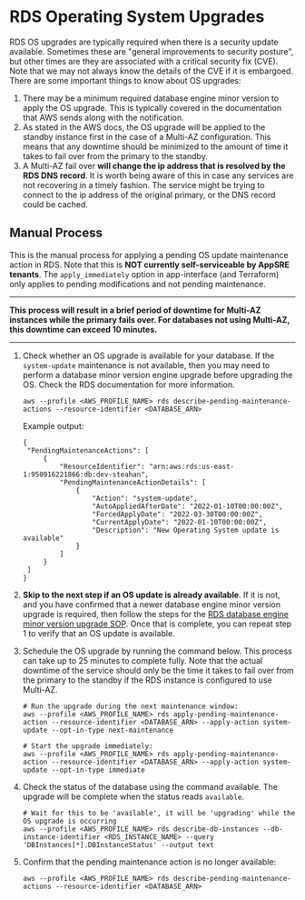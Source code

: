 # RDS Operating System Upgrades

RDS OS upgrades are typically required when there is a security update available. Sometimes these are "general improvements to security posture", but other times are they are associated with a critical security fix (CVE). Note that we may not always know the details of the CVE if it is embargoed. There are some important things to know about OS upgrades:

1. There may be a minimum required database engine minor version to apply the OS upgrade. This is typically covered in the documentation that AWS sends along with the notification.
2. As stated in the AWS docs, the OS upgrade will be applied to the standby instance first in the case of a Multi-AZ configuration. This means that any downtime should be minimized to the amount of time it takes to fail over from the primary to the standby.
3. A Multi-AZ fail over **will change the ip address that is resolved by the RDS DNS record**. It is worth being aware of this in case any services are not recovering in a timely fashion. The service might be trying to connect to the ip address of the original primary, or the DNS record could be cached.

## Manual Process

This is the manual process for applying a pending OS update maintenance action in RDS. Note that this is **NOT currently self-serviceable by AppSRE tenants**. The `apply_immediately` option in app-interface (and Terraform) only applies to pending modifications and not pending maintenance.

---

**This process will result in a brief period of downtime for Multi-AZ instances while the primary fails over. For databases not using Multi-AZ, this downtime can exceed 10 minutes.**

---

1. Check whether an OS upgrade is available for your database. If the `system-update` maintenance is not available, then you may need to perform a database minor version engine upgrade before upgrading the OS. Check the RDS documentation for more information.
   ```
   aws --profile <AWS_PROFILE_NAME> rds describe-pending-maintenance-actions --resource-identifier <DATABASE_ARN>
   ```
   Example output:
   ```
   {
    "PendingMaintenanceActions": [
        {
            "ResourceIdentifier": "arn:aws:rds:us-east-1:950916221866:db:dev-steahan",
            "PendingMaintenanceActionDetails": [
                {
                    "Action": "system-update",
                    "AutoAppliedAfterDate": "2022-01-10T00:00:00Z",
                    "ForcedApplyDate": "2022-03-30T00:00:00Z",
                    "CurrentApplyDate": "2022-01-10T00:00:00Z",
                    "Description": "New Operating System update is available"
                }
            ]
        }
    ]
   }
   ```

2. **Skip to the next step if an OS update is already available**. If it is not, and you have confirmed that a newer database engine minor version upgrade is required, then follow the steps for the [RDS database engine minor version upgrade SOP](/docs/aws/sop/postgresql-rds-instance-minor-version-upgrade.md). Once that is complete, you can repeat step 1 to verify that an OS update is available.
3. Schedule the OS upgrade by running the command below. This process can take up to 25 minutes to complete fully. Note that the actual downtime of the service should only be the time it takes to fail over from the primary to the standby if the RDS instance is configured to use Multi-AZ.
   ```
   # Run the upgrade during the next maintenance window:
   aws --profile <AWS_PROFILE_NAME> rds apply-pending-maintenance-action --resource-identifier <DATABASE_ARN> --apply-action system-update --opt-in-type next-maintenance
   
   # Start the upgrade immediately:
   aws --profile <AWS_PROFILE_NAME> rds apply-pending-maintenance-action --resource-identifier <DATABASE_ARN> --apply-action system-update --opt-in-type immediate
   ```
4. Check the status of the database using the command available. The upgrade will be complete when the status reads `available`.
   ```
   # Wait for this to be 'available', it will be 'upgrading' while the OS upgrade is occurring
   aws --profile <AWS_PROFILE_NAME> rds describe-db-instances --db-instance-identifier <RDS_INSTANCE_NAME> --query 'DBInstances[*].DBInstanceStatus' --output text
   ```
5. Confirm that the pending maintenance action is no longer available:
   ```
   aws --profile <AWS_PROFILE_NAME> rds describe-pending-maintenance-actions --resource-identifier <DATABASE_ARN>
   ```
